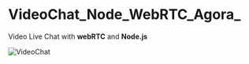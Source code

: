 # VideoChat_Node_WebRTC_Agora_
 
Video Live Chat with **webRTC** and **Node.js**

![VideoChat](https://www.customerly.io/dist/images/pages/live-chat-customer-support-software/Live_chat_software_video_call_customer_service.png)